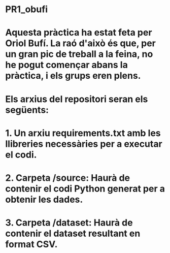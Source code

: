 # PR1_obufi
# Aquesta pràctica ha estat feta per Oriol Bufí. La raó d'això és que, per un gran pic de treball a la feina, no he pogut començar abans la pràctica, i els grups eren plens.
# Els arxius del repositori seran els següents:
# 1. Un arxiu requirements.txt amb les llibreries necessàries per a executar el codi.
# 2. Carpeta /source: Haurà de contenir el codi Python generat per a obtenir les dades.
# 3. Carpeta /dataset: Haurà de contenir el dataset resultant en format CSV.
